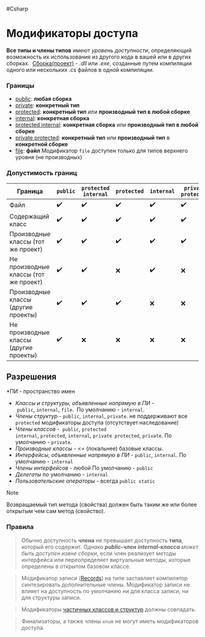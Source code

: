 #Csharp

# Модификаторы доступа

**Все типы и члены типов** имеют *уровень доступности*, определяющий возможность их использования из другого кода в вашей или в других сборках. 
[Сборка(проект)](https://learn.microsoft.com/ru-ru/dotnet/standard/glossary#assembly) - *.dll* или *.exe*, созданные путем компиляции одного или нескольких .cs файлов в одной компиляции. 

### Границы
- [public](https://learn.microsoft.com/ru-ru/dotnet/csharp/language-reference/keywords/public):  **любая сборка** 
- [private](https://learn.microsoft.com/ru-ru/dotnet/csharp/language-reference/keywords/private):  **конкретный тип**
- [protected](https://learn.microsoft.com/ru-ru/dotnet/csharp/language-reference/keywords/protected):  **конкретный тип** или **производный тип в любой сборке**
- [internal](https://learn.microsoft.com/ru-ru/dotnet/csharp/language-reference/keywords/internal):  **конкретная сборка**
- [protected internal](https://learn.microsoft.com/ru-ru/dotnet/csharp/language-reference/keywords/protected-internal):  **конкретная сборка** или **производный тип в любой сборке**
- [private protected](https://learn.microsoft.com/ru-ru/dotnet/csharp/language-reference/keywords/private-protected):  **конкретный тип** или **производный тип** в **конкретной сборке**
- [file](https://learn.microsoft.com/ru-ru/dotnet/csharp/language-reference/keywords/file):  **файл**
	Модификатор `file` доступен только для типов верхнего уровня (не производных)

### Допустимость границ

|Граница|`public`|`protected`<br>`internal`|`protected`|`internal`|`private`<br>`protected`|`private`|`file`|
|---|---|---|---|---|---|---|---|
|Файл|✔️️|✔️|✔️|✔️|✔️|✔️|✔️|
|Содержащий класс|✔️️|✔️|✔️|✔️|✔️|✔️|❌|
|Производные классы (тот же проект)|✔️|✔️|✔️|✔️|✔️|❌|❌|
|Не производные классы (тот же проект)|✔️|✔️|❌|✔️|❌|❌|❌|
|Производные классы (другие проекты)|✔️|✔️|✔️|❌|❌|❌|❌|
|Не производные классы (другие проекты)|✔️|❌|❌|❌|❌|❌|❌|

## Разрешения
\*ПИ - пространство имен
- *Классы и структуры, объявленные напрямую в ПИ* - `public`, `internal`, `file`. 
	По умолчанию - `internal`.
- *Члены структур* - `public`, `internal`, `private`. не поддерживают все `protected` модификаторы доступа (отсутствует наследование)
- *Члены классов* -  `public`, `protected internal`, `protected`, `internal`, `private protected`, `private`. 
	По умолчанию - `private`.
- *Производные классы* - <= (локальнее) базовые классы.
- *Интерфейсы, объявленные напрямую в ПИ* - `public`, `internal`.
	По умолчанию - `internal`
- *Члены интерфейсов* - любой
	По умолчанию - `public`
- *Делегаты* по умолчанию - `internal`
- *Пользовательские операторы* - всегда `public static`

> [!note]
> Возвращаемый тип метода (свойства) должен быть таким же или более открытым чем сам метод (свойство).

### Правила

> Обычно доступность **члена** не превышает доступность **типа**, который его содержит. 
> *Однако **public-член** **internal-класса** может быть доступен извне сборки*, если член реализует методы интерфейса или переопределяет виртуальные методы, которые определены в открытом базовом классе.

> Модификатор записи ([Records](1.%20Languages/C-sharp/0.%20Введение/_Особые%20типы/Records.md)) на типе заставляет компилятор синтезировать дополнительные члены. Модификатор записи не влияет на доступность по умолчанию ни для класса записи, ни для структуры записи.

> Модификаторы [частичных классов и структур](1.%20Languages/C-sharp/0.%20Введение/2.%20Классовые%20механизмы/4.%20Частичные%20классы.md) должны совпадать.

> Финализаторы, а также члены `enum` не могут иметь модификаторов доступа.